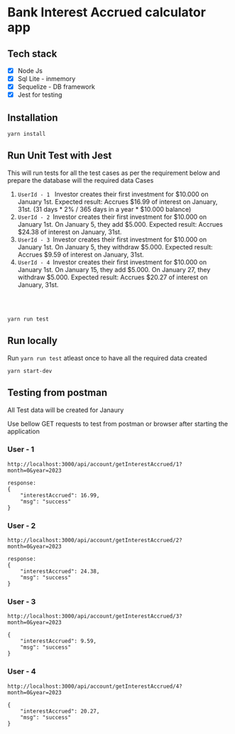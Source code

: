 <h1>Bank Interest Accrued calculator app</h1>

## Tech stack
- [x] Node Js
- [x] Sql Lite - inmemory
- [x] Sequelize - DB framework
- [x] Jest for testing

## Installation

```
yarn install
```

## Run Unit Test with Jest
This will run tests for all the test cases as per the requirement below and prepare the database will the required data
Cases
1. `UserId - 1 ` Investor creates their first investment for $10.000 on January 1st.
Expected result: Accrues $16.99 of interest on January, 31st.
(31 days * 2% / 365 days in a year * $10.000 balance)
2. `UserId - 2 `Investor creates their first investment for $10.000 on January 1st.
On January 5, they add $5.000.
Expected result: Accrues $24.38 of interest on January, 31st.
3. `UserId - 3 `Investor creates their first investment for $10.000 on January 1st.
On January 5, they withdraw $5.000.
Expected result: Accrues $9.59 of interest on January, 31st.
4. `UserId - 4 `Investor creates their first investment for $10.000 on January 1st.
On January 15, they add $5.000.
On January 27, they withdraw $5.000.
Expected result: Accrues $20.27 of interest on January, 31st.
<br />
<br />

```
yarn run test
```

## Run locally
Run ` yarn run test ` atleast once to have all the required data created 

```
yarn start-dev
```

## Testing from postman
All Test data will be created for Janaury

Use bellow GET requests to test from postman or browser after starting the application

### User - 1
```
http://localhost:3000/api/account/getInterestAccrued/1?month=0&year=2023

response:
{
    "interestAccrued": 16.99,
    "msg": "success"
}

```

### User - 2
```
http://localhost:3000/api/account/getInterestAccrued/2?month=0&year=2023

response:
{
    "interestAccrued": 24.38,
    "msg": "success"
}

```

### User - 3
```
http://localhost:3000/api/account/getInterestAccrued/3?month=0&year=2023

{
    "interestAccrued": 9.59,
    "msg": "success"
}

```

### User - 4
```
http://localhost:3000/api/account/getInterestAccrued/4?month=0&year=2023

{
    "interestAccrued": 20.27,
    "msg": "success"
}

```